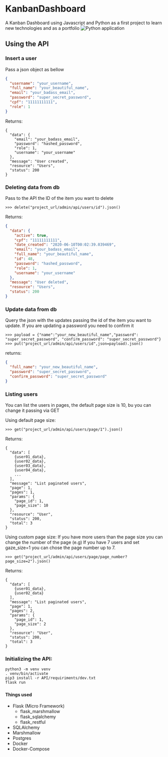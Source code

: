 # KanbanDashboard
A Kanban Dashboard using Javascript and Python as a first project to learn new technologies and as a portfolio
![Python application](https://github.com/Vinicius-Marcondes/KanbanDashboard/workflows/Python%20application/badge.svg)
## Using the API
### Insert a user 
Pass a json object as bellow
```json
{
  "username": "your_username",
  "full_name": "your_beautiful_name",
  "email": "your_badass_email",
  "password": "super_secret_password",
  "cpf": "11111111111",
  "role": 1
}
```
Returns:
```
{
  "data": {
    "email": "your_badass_email",
    "password": "hashed_password",
    "role": 1,
    "username": "your_username"
  },
  "message": "User created",
  "resource": "Users",
  "status": 200
}
```

### Deleting data from db 
Pass to the API the ID of the item you want to delete
```python3
>>> delete("project_url/admin/api/users/id").json()
```
Returns:
```json
{
  "data": {
    "active": true,
    "cpf": "11111111111",
    "date_created": "2020-06-10T00:02:39.039469",
    "email": "your_badass_email",
    "full_name": "your_beautiful_name",
    "id": 48,
    "password": "hashed_password",
    "role": 1,
    "username": "your_username"
  },
  "message": "User deleted",
  "resource": "Users",
  "status": 200
}
```
### Update data from db
Query the json with the updates passing the id of the item you want to update. If you are updating a password you need to confirm it
```python3
>>> payload = {"name":"your_new_beautiful_name","password": "super_secret_password", "confirm_password": "super_secret_password"}
>>> put("project_url/admin/api/users/id",json=payload).json()
```
returns:
```json
{
  "full_name": "your_new_beautiful_name",
  "password": "super_secret_password",
  "confirm_password": "super_secret_password"
}
```
### Listing users
You can list the users in pages, the default page size is 10, bu you can change it passing via GET

Using default page size:
```python3
>>> get("project_url/admin/api/users/page/1").json()
```
Returns:
```
{
  "data": [
    {user01_data},
    {user02_data},
    {user03_data},
    {user04_data},
    ...  
  ],
  "message": "List paginated users",
  "page": 1,
  "pages": 1,
  "params": {
    "page_id": 1,
    "page_size": 10
  },
  "resource": "User",
  "status": 200,
  "total": 3
}
```
Using custom page size:
If you have more users than the page size you can change the number of the page (e.g) If you have 7 users and set gaze_size=1 you can chose the page number up to 7.
```python3
>>> get("project_url/admin/api/users/page/page_number?page_size=2").json()
```
Returns:
```
{
  "data": [
    {user01_data},
    {user02_data}
  ],
  "message": "List paginated users",
  "page": 1,
  "pages": 2,
  "params": {
    "page_id": 1,
    "page_size": 2
  },
  "resource": "User",
  "status": 200,
  "total": 3
}
```
### Initializing the API:
```shell script
python3 -m venv venv
. venv/bin/activate
pip3 install -r API/requiriments/dev.txt
flask run
```

### 

#### Things used
* Flask (Micro Framework)
  * flask_marshmallow
  * flask_sqlalchemy
  * flask_restful
* SQLAlchemy
* Marshmallow
* Postgres
* Docker
* Docker-Compose
